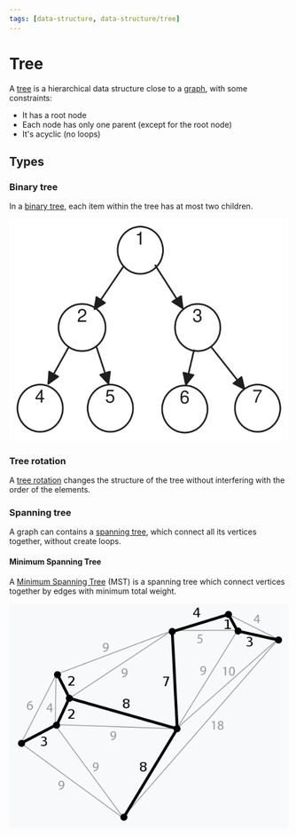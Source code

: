 ```yaml
---
tags: [data-structure, data-structure/tree]
---
```


# Tree

A [tree](https://en.wikipedia.org/wiki/Tree_(data_structure)) is a hierarchical data structure close to a [graph](graph.md), with some constraints:
- It has a root node
- Each node has only one parent (except for the root node)
- It's acyclic (no loops)

## Types

### Binary tree

In a [binary tree](https://en.wikipedia.org/wiki/Binary_tree), each item within the tree has at most two children.

![Example of a tree data structure](../assets/binary-tree.svg)

### Tree rotation

 A [tree rotation]( https://wikipedia.org/wiki/Tree_rotation) changes the structure of the tree without interfering with the order of the elements.

### Spanning tree

A graph can contains a [spanning tree](https://en.wikipedia.org/wiki/Spanning_tree), which connect all its vertices together, without create loops.

#### Minimum Spanning Tree

A [Minimum Spanning Tree](https://en.wikipedia.org/wiki/Minimum_spanning_tree) (MST) is a spanning tree which connect vertices together by edges with minimum total weight.

![Example of a Minimum Spanning Tree](../assets/minimum-spanning-tree.png)